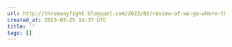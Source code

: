 ```yaml
---
url: http://threewayfight.blogspot.com/2023/03/review-of-we-go-where-they-go-story-of.html
created_at: 2023-03-25 14:37 UTC
title: ''
tags: []
---
```



